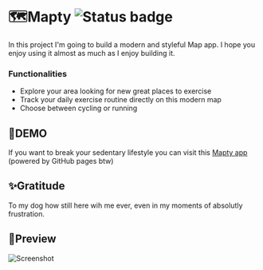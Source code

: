 # 🗺️Mapty ![Status badge](https://img.shields.io/badge/status-completed-green)

In this project I'm going to build a modern and styleful Map app. I hope you enjoy using it almost as much as I enjoy building it.

### Functionalities

- Explore your area looking for new great places to exercise
- Track your daily exercise routine directly on this modern map
- Choose between cycling or running

## 🚀DEMO

If you want to break your sedentary lifestyle you can visit this [Mapty app](https://luiscadillo.github.io/Mapty/#) (powered by GitHub pages btw)

## ✨Gratitude

To my dog how still here wih me ever, even in my moments of absolutly frustration.

## 👀Preview

![Screenshot](Mapty_Preview.png)

